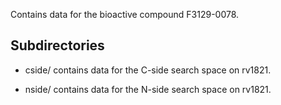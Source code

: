 Contains data for the bioactive compound F3129-0078.

## Subdirectories

- cside/ contains data for the C-side search space on rv1821.

- nside/ contains data for the N-side search space on rv1821.

